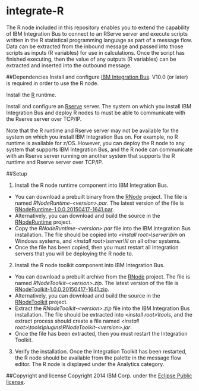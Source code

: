 integrate-R
===========

The R node included in this repository enables you to extend the capability of IBM Integration Bus to connect to an RServe server and execute scripts written in the R statistical programming language as part of a message flow. Data can be extracted from the inbound message and passed into those scripts as inputs (R variables) for use in calculations. Once the script has finished executing, then the value of any outputs (R variables) can be extracted and inserted into the outbound message.

##Dependencies
Install and configure [IBM Integration Bus](http://www.ibm.com/software/products/us/en/integration-bus/). V10.0 (or later) is required in order to use the R node.

Install the [R](http://www.r-project.org/) runtime.

Install and configure an [Rserve](https://rforge.net/Rserve/) server. The system on which you install IBM Integration Bus and deploy R nodes to must be able to communicate with the Rserve server over TCP/IP.

Note that the R runtime and Rserve server may not be available for the system on which you install IBM Integration Bus on. For example, no R runtime is available for z/OS. However, you can deploy the R node to any system that supports IBM Integration Bus, and the R node can communicate with an Rserve server running on another system that supports the R runtime and Rserve server over TCP/IP.

##Setup
1. Install the R node runtime component into IBM Integration Bus. 
  * You can download a prebuilt binary from the [RNode](RNode) project. The file is named *RNodeRuntime-\<version\>.par*. The latest version of the file is [RNodeRuntime-1.0.0.20150417-1641.par](RNode/RNodeRuntime-1.0.0.20150417-1641.par?raw=true).
  * Alternatively, you can download and build the source in the [RNodeRuntime](RNodeRuntime) project.
  * Copy the *RNodeRuntime-\<version\>.par* file into the IBM Integration Bus installation. The file should be copied into *\<install root\>\server\bin* on Windows systems, and *\<install root\>\server\lil* on all other systems.
  * Once the file has been copied, then you must restart all integration servers that you will be deploying the R node to.

2. Install the R node toolkit component into IBM Integration Bus.
  * You can download a prebuilt archive from the [RNode](RNode) project. The file is named *RNodeToolkit-\<version\>.zip*. The latest version of the file is [RNodeToolkit-1.0.0.20150417-1641.zip](RNode/RNodeToolkit-1.0.0.20150417-1641.zip?raw=true).
  * Alternatively, you can download and build the source in the [RNodeToolkit](RNodeToolkit) project.
  * Extract the *RNodeToolkit-\<version\>.zip* file into the IBM Integration Bus installation. The file should be extracted into *\<install root\>\tools*, and the extract process should create a file named *\<install root\>\tools\plugins\RNodeToolkit-\<version\>.jar*.
  * Once the file has been extracted, then you must restart the Integration Toolkit.

3. Verify the installation. Once the Integration Toolkit has been restarted, the R node should be available from the palette in the message flow editor. The R node is displayed under the Analytics category.

##Copyright and license
Copyright 2014 IBM Corp. under the [Eclipse Public license](http://www.eclipse.org/legal/epl-v10.html).
